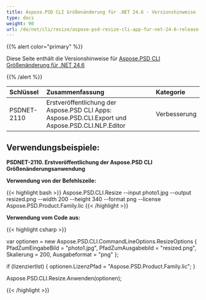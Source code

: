 ```yaml
---
title: Aspose.PSD CLI Größenänderung für .NET 24.6 - Versionshinweise
type: docs
weight: 90
url: /de/net/cli/resize/aspose-psd-resize-cli-app-fur-net-24-6-release-notes/
---
```


{{% alert color="primary" %}}

Diese Seite enthält die Versionshinweise für [Aspose.PSD CLI Größenänderung für .NET 24.6](https://www.nuget.org/packages/Aspose.PSD.CLI.Resize/)

{{% /alert %}}

| **Schlüssel** | **Zusammenfassung**                                                                              | **Kategorie** |
|:-------------|:-----------------------------------------------------------------------------------------------|:-------------|
| PSDNET-2110  | Erstveröffentlichung der Aspose.PSD CLI Apps: Aspose.PSD.CLI.Export und Aspose.PSD.CLI.NLP.Editor |  Verbesserung   |


## **Verwendungsbeispiele:**

**PSDNET-2110. Erstveröffentlichung der Aspose.PSD CLI Größenänderungsanwendung**

**Verwendung von der Befehlszeile:**

{{< highlight bash >}}
Aspose.PSD.CLI.Resize --input photo1.jpg --output resized.png --width 200 --height 340 --format png --license Aspose.PSD.Product.Family.lic
{{< /highlight >}}

**Verwendung vom Code aus:**

{{< highlight csharp >}}

var optionen = new Aspose.PSD.CLI.CommandLineOptions.ResizeOptions
{
    PfadZumEingabeBild = "photo1.jpg",
    PfadZumAusgabebild = "resized.png",
    Skalierung = 200,
    Ausgabeformat = "png"
};


if (lizenziertIst)
{
    optionen.LizenzPfad = "Aspose.PSD.Product.Family.lic";
}

Aspose.PSD.CLI.Resize.Anwenden(optionen);

{{< /highlight >}}
